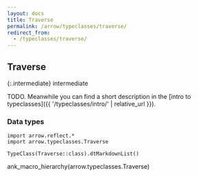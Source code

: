```yaml
---
layout: docs
title: Traverse
permalink: /arrow/typeclasses/traverse/
redirect_from:
  - /typeclasses/traverse/
---
```


## Traverse

{:.intermediate}
intermediate

TODO. Meanwhile you can find a short description in the [intro to typeclasses]({{ '/typeclasses/intro/' | relative_url }}).


### Data types

```kotlin:ank:replace
import arrow.reflect.*
import arrow.typeclasses.Traverse

TypeClass(Traverse::class).dtMarkdownList()
```

ank_macro_hierarchy(arrow.typeclasses.Traverse)
